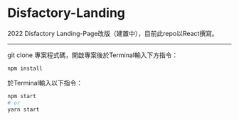 # Disfactory-Landing
2022 Disfactory Landing-Page改版（建置中），目前此repo以React撰寫。

------- 
git clone 專案程式碼，開啟專案後於Terminal輸入下方指令：
```bash
npm install
```
於Terminal輸入以下指令：

```bash
npm start
# or
yarn start
```

